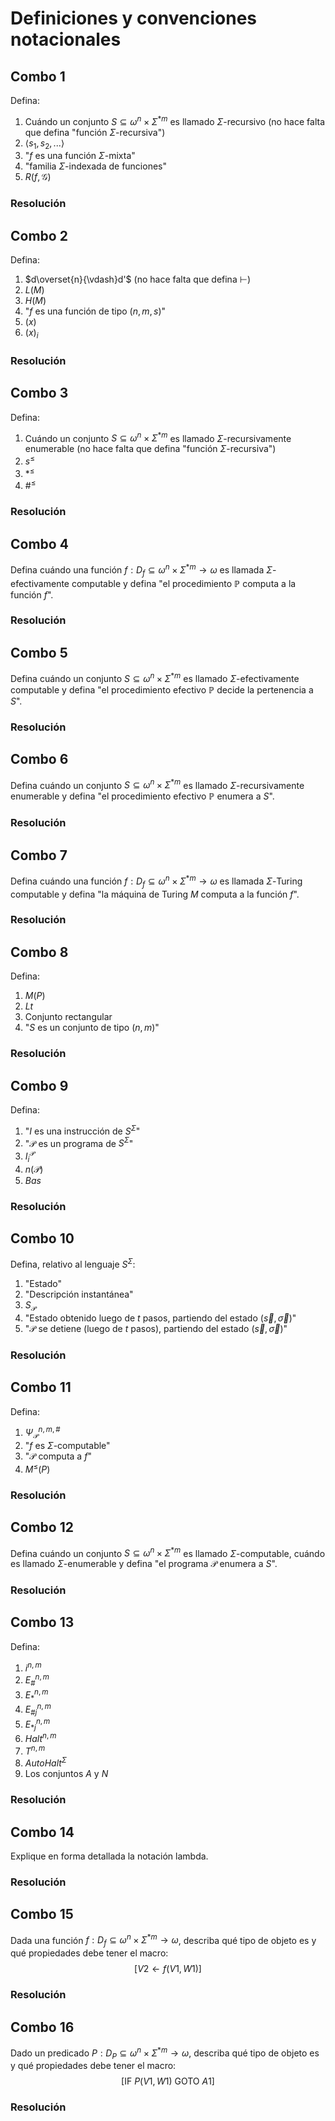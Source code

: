 # Definiciones y convenciones notacionales

## Combo 1

Defina:

1. Cuándo un conjunto $S\subseteq\omega^n\times\Sigma^{*m}$ es llamado $\Sigma$-recursivo (no hace falta que defina "función $\Sigma$-recursiva")
2. $\langle s_1,s_2,...\rangle$
3. "$f$ es una función $\Sigma$-mixta"
4. "familia $\Sigma$-indexada de funciones"
5. $R(f,\mathcal{G})$

### Resolución

## Combo 2

Defina:

1. $d\overset{n}{\vdash}d'$ (no hace falta que defina $\vdash$)
2. $L(M)$
3. $H(M)$
4. "$f$ es una función de tipo $(n,m,s)$"
5. $(x)$
6. $(x)_i$

### Resolución

## Combo 3

Defina:

1. Cuándo un conjunto $S\subseteq\omega^n\times\Sigma^{*m}$ es llamado $\Sigma$-recursivamente enumerable (no hace falta que defina "función $\Sigma$-recursiva")
2. $s^\leq$
3. $*^\leq$
4. $\#^\leq$

### Resolución

## Combo 4

Defina cuándo una función $f:D_f\subseteq\omega^n\times\Sigma^{*m}\to\omega$ es llamada $\Sigma$-efectivamente computable y defina "el procedimiento $\mathbb{P}$ computa a la función $f$".

### Resolución

## Combo 5

Defina cuándo un conjunto $S\subseteq\omega^n\times\Sigma^{*m}$ es llamado $\Sigma$-efectivamente computable y defina "el procedimiento efectivo $\mathbb{P}$ decide la pertenencia a $S$".

### Resolución

## Combo 6

Defina cuándo un conjunto $S\subseteq\omega^n\times\Sigma^{*m}$ es llamado $\Sigma$-recursivamente enumerable y defina "el procedimiento efectivo $\mathbb{P}$ enumera a $S$".

### Resolución

## Combo 7

Defina cuándo una función $f:D_f\subseteq\omega^n\times\Sigma^{*m}\to\omega$ es llamada $\Sigma$-Turing computable y defina "la máquina de Turing $M$ computa a la función $f$".

### Resolución

## Combo 8

Defina:

1. $M(P)$
2. $Lt$
3. Conjunto rectangular
4. "$S$ es un conjunto de tipo $(n,m)$"

### Resolución

## Combo 9

Defina:
1. "$I$ es una instrucción de $S^\Sigma$"
2. "$\mathcal{P}$ es un programa de $S^\Sigma$"
3. $I_i^\mathcal{P}$
4. $n(\mathcal{P})$
5. $Bas$

### Resolución

## Combo 10

Defina, relativo al lenguaje $S^\Sigma$:

1. "Estado"
2. "Descripción instantánea"
3. $S_\mathcal{P}$
4. "Estado obtenido luego de $t$ pasos, partiendo del estado $(\vec{s},\vec{\sigma})$"
5. "$\mathcal{P}$ se detiene (luego de $t$ pasos), partiendo del estado $(\vec{s},\vec{\sigma})$"

### Resolución

## Combo 11

Defina:

1. $\Psi_\mathcal{P}^{n,m,\#}$
2. "$f$ es $\Sigma$-computable"
3. "$\mathcal{P}$ computa a $f$"
4. $M^\leq(P)$

### Resolución

## Combo 12

Defina cuándo un conjunto $S\subseteq\omega^n\times\Sigma^{*m}$ es llamado $\Sigma$-computable, cuándo es llamado $\Sigma$-enumerable y defina "el programa $\mathcal{P}$ enumera a $S$".

### Resolución

## Combo 13

Defina:

1. $i^{n,m}$
2. $E_\#^{n,m}$
3. $E_*^{n,m}$
4. $E_{\#j}^{n,m}$
5. $E_{*j}^{n,m}$
6. $Halt^{n,m}$
7. $T^{n,m}$
8. $AutoHalt^\Sigma$
9. Los conjuntos $A$ y $N$

### Resolución

## Combo 14

Explique en forma detallada la notación lambda.

### Resolución

## Combo 15

Dada una función $f:D_f\subseteq\omega^n\times\Sigma^{*m}\to\omega$, describa qué tipo de objeto es y qué propiedades debe tener el macro: $$[V2\leftarrow f(V1,W1)]$$

### Resolución

## Combo 16

Dado un predicado $P:D_P\subseteq\omega^n\times\Sigma^{*m}\to\omega$, describa qué tipo de objeto es y qué propiedades debe tener el macro: $$[\text{IF }P(V1,W1)\text{ GOTO }A1]$$

### Resolución
